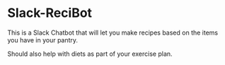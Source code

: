# Slack-ReciBot

This is a Slack Chatbot that will let you make recipes based on the items you have in your pantry.

Should also help with diets as part of your exercise plan.


